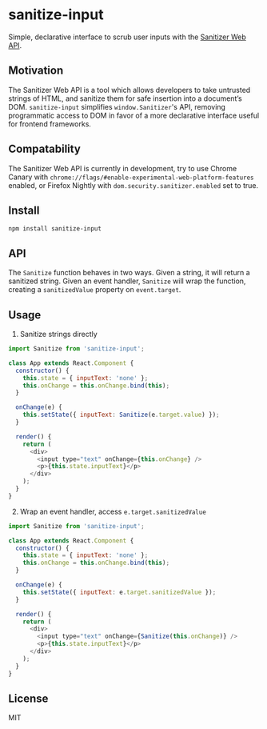 # sanitize-input

Simple, declarative interface to scrub user inputs with the [Sanitizer Web API](https://developer.mozilla.org/en-US/docs/Web/API/Sanitizer).

<!-- ## Features

- Argument type
- custom options... -->

## Motivation

The Sanitizer Web API is a tool which allows developers to take untrusted strings of HTML, and sanitize them for safe insertion into a document’s DOM. `sanitize-input` simplifies `window.Sanitizer`'s API, removing programmatic access to DOM in favor of a more declarative interface useful for frontend frameworks.

## Compatability

The Sanitizer Web API is currently in development, try to use Chrome Canary with `chrome://flags/#enable-experimental-web-platform-features` enabled, or Firefox Nightly with `dom.security.sanitizer.enabled` set to true.

## Install

```
npm install sanitize-input
```

## API

The `Sanitize` function behaves in two ways. Given a string, it will return a sanitized string. Given an event handler, `Sanitize` will wrap the function, creating a `sanitizedValue` property on `event.target`.

## Usage

1. Sanitize strings directly

```js
import Sanitize from 'sanitize-input';

class App extends React.Component {
  constructor() {
    this.state = { inputText: 'none' };
    this.onChange = this.onChange.bind(this);
  }

  onChange(e) {
    this.setState({ inputText: Sanitize(e.target.value) });
  }

  render() {
    return (
      <div>
        <input type="text" onChange={this.onChange} />
        <p>{this.state.inputText}</p>
      </div>
    );
  }
}
```

2. Wrap an event handler, access `e.target.sanitizedValue`

```js
import Sanitize from 'sanitize-input';

class App extends React.Component {
  constructor() {
    this.state = { inputText: 'none' };
    this.onChange = this.onChange.bind(this);
  }

  onChange(e) {
    this.setState({ inputText: e.target.sanitizedValue });
  }

  render() {
    return (
      <div>
        <input type="text" onChange={Sanitize(this.onChange)} />
        <p>{this.state.inputText}</p>
      </div>
    );
  }
}
```

## License

MIT
